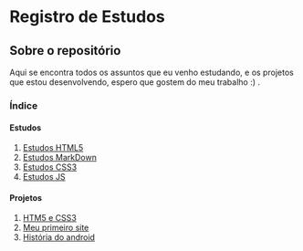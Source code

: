 <!--
**EduardoDuduu/EduardoDuduu** is a ✨ _special_ ✨ repository because its `README.md` (this file) appears on your GitHub profile.

Here are some ideas to get you started:

- 🔭 I’m currently working on ...
- 🌱 I’m currently learning ...
- 👯 I’m looking to collaborate on ...
- 🤔 I’m looking for help with ...
- 💬 Ask me about ...
- 📫 How to reach me: ...
- 😄 Pronouns: ...
- ⚡ Fun fact: ...
- Hi there 👋
-->
# Registro de Estudos

## Sobre o repositório
Aqui se encontra todos os assuntos que eu venho estudando, e os projetos que estou desenvolvendo, espero que gostem do meu trabalho :) .

### Índice
#### Estudos
1. [Estudos HTML5](https://github.com/EduardoDuduu/estudosHTML)
2. [Estudos MarkDown](https://github.com/EduardoDuduu/etudosMarkDown)
3. [Estudos CSS3](https://github.com/EduardoDuduu/estudosCSS3)
4. [Estudos JS](https://github.com/EduardoDuduu/estudosJS)
#### Projetos
1. [HTM5 e CSS3](https://github.com/EduardoDuduu/html-css)
2. [Meu primeiro site](https://eduardoduduu.github.io/primeiro-site)
3. [História do android]()
